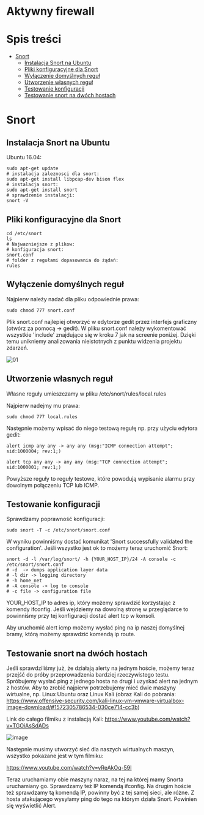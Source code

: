 # Aktywny firewall 
# Spis treści
- [Snort](#snort)
  + [Instalacja Snort na Ubuntu](#instalacja-snort-na-ubuntu)
  + [Pliki konfiguracyjne dla Snort](#pliki-konfiguracyjne-dla-snort)
  + [Wyłączenie domyślnych reguł](#wyłączenie-domyślnych-reguł)
  + [Utworzenie własnych reguł](#utworzenie-własnych-reguł)
  + [Testowanie konfiguracji](#testowanie-konfiguracji)
  + [Testowanie snort na dwóch hostach](#testowanie-snort-na-dwóch-hostach)

# Snort

## Instalacja Snort na Ubuntu
Ubuntu 16.04:
```console
sudo apt-get update
# instalacja zaleznosci dla snort:
sudo apt-get install libpcap-dev bison flex
# instalacja snort:
sudo apt-get install snort
# sprawdzenie instalacji:
snort -V
```
## Pliki konfiguracyjne dla Snort
```console
cd /etc/snort
ls
# Najwazniejsze z plikow:
# konfiguracja snort:
snort.conf  
# folder z regułami dopasowania do żądań:
rules 
```
## Wyłączenie domyślnych reguł
Najpierw należy nadać dla pliku odpowiednie prawa:
```console
sudo chmod 777 snort.conf
```
Plik snort.conf najlepiej otworzyć w edytorze gedit przez interfejs graficzny (otwórz za pomocą -> gedit).
W pliku snort.conf należy wykomentować wszystkie 'include' znajdujące się w kroku 7 jak na screenie poniżej.
Dzięki temu unikniemy analizowania nieistotnych z punktu widzenia projektu zdarzeń.

![01](https://user-images.githubusercontent.com/39568472/79751141-61b31e00-8312-11ea-89d4-e6d2f3bfa71c.PNG)

## Utworzenie własnych reguł
Własne reguły umieszczamy w pliku /etc/snort/rules/local.rules

Najpierw nadejmy mu prawa:
```console
sudo chmod 777 local.rules
```
Następnie możemy wpisać do niego testową regułę np. przy użyciu edytora gedit:
```console
alert icmp any any -> any any (msg:"ICMP connection attempt"; sid:1000004; rev:1;)

alert tcp any any -> any any (msg:"TCP connection attempt"; sid:1000001; rev:1;)
```
Powyższe reguły to reguły testowe, które powodują wypisanie alarmu przy dowolnym połączeniu TCP lub ICMP.

## Testowanie konfiguracji
Sprawdzamy poprawność konfiguracji:
```console
sudo snort -T -c /etc/snort/snort.conf
```
W wyniku powinniśmy dostać komunikat 'Snort successfully validated the configuration'. Jeśli wszystko jest ok to możemy teraz uruchomić Snort:

```console
snort -d -l /var/log/snort/ -h {YOUR_HOST_IP}/24 -A console -c /etc/snort/snort.conf
# -d  -> dumps application layer data
# -l dir -> logging directory
# -h home_net 
# -A console -> log to console
# -c file -> configuration file
```
YOUR_HOST_IP to adres ip, który możemy sprawdzić korzystając z komendy ifconfig. Jeśli wejdziemy na dowolną stronę w przeglądarce to powinniśmy przy tej konfiguracji dostać alert tcp w konsoli. 

Aby uruchomić alert icmp możemy wysłać ping na ip naszej domyślnej bramy, którą możemy sprawdzić komendą ip route.  

## Testowanie snort na dwóch hostach

Jeśli sprawdziliśmy już, że działają alerty na jednym hoście, możemy teraz przejść do próby przeprowadzenia bardziej rzeczywistego testu. Spróbujemy wysłać ping z jednego hosta na drugi i uzyskać alert na jednym z hostów. Aby to zrobić najpierw potrzebujemy mieć dwie maszyny wirtualne, np. Linux Ubuntu oraz Linux Kali (obraz Kali do pobrania: https://www.offensive-security.com/kali-linux-vm-vmware-virtualbox-image-download/#1572305786534-030ce714-cc3b)

Link do całego filmiku z instalacją Kali: https://www.youtube.com/watch?v=TGOiAsSdADs

![image](https://user-images.githubusercontent.com/39568472/79867365-896fb800-83de-11ea-9725-b315b862ed35.png)

Następnie musimy utworzyć sieć dla naszych wirtualnych maszyn, wszystko pokazane jest w tym filmiku:

https://www.youtube.com/watch?v=vReAkOq-59I

Teraz uruchamiamy obie maszyny naraz, na tej na której mamy Snorta uruchamiany go. Sprawdzamy też IP komendą ifconfig. Na drugim hoście też sprawdzamy tą komendą IP, powinny być z tej samej sieci, ale różne. Z hosta atakującego wysyłamy ping do tego na którym działa Snort. Powinien się wyświetlić Alert. 
 

